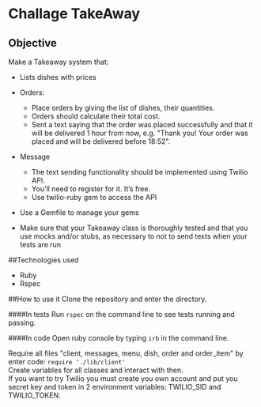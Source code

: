 # Challage TakeAway

## Objective
Make a Takeaway system that:
* Lists dishes with prices
* Orders:
    - Place orders by giving the list of dishes, their quantities.
    - Orders should calculate their total cost. 
    - Sent a text saying that the order was placed successfully and that it will be delivered 1 hour from now, e.g. "Thank you! Your order was placed and will be delivered before 18:52".

* Message
    - The text sending functionality should be implemented using Twilio API.
    - You'll need to register for it. It’s free.
    - Use twilio-ruby gem to access the API

* Use a Gemfile to manage your gems

* Make sure that your Takeaway class is thoroughly tested and that you use mocks and/or stubs, as necessary to not to send texts when your tests are run

##Technologies used
 - Ruby
 - Rspec
 
##How to use it
Clone the repository and enter the directory.

####In tests
Run ``rspec`` on the command line to see tests running and passing.

####In code
Open ruby console by typing ``irb`` in the command line. <br/>

Require all files "client, messages, menu, dish, order and order_item" by enter code: ``require './lib/client'``  <br/>
Create variables for all classes and interact with then. <br/>
If you want to try Twilio you must create you own account and put you secret key and token in 2 environment variables: TWILIO_SID and TWILIO_TOKEN.


